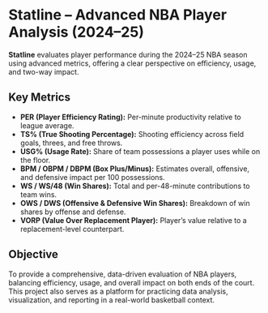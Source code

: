 # Statline – Advanced NBA Player Analysis (2024–25)

**Statline** evaluates player performance during the 2024–25 NBA season using advanced metrics, offering a clear perspective on efficiency, usage, and two-way impact.

## Key Metrics
- **PER (Player Efficiency Rating):** Per-minute productivity relative to league average.  
- **TS% (True Shooting Percentage):** Shooting efficiency across field goals, threes, and free throws.  
- **USG% (Usage Rate):** Share of team possessions a player uses while on the floor.  
- **BPM / OBPM / DBPM (Box Plus/Minus):** Estimates overall, offensive, and defensive impact per 100 possessions.  
- **WS / WS/48 (Win Shares):** Total and per-48-minute contributions to team wins.  
- **OWS / DWS (Offensive & Defensive Win Shares):** Breakdown of win shares by offense and defense.  
- **VORP (Value Over Replacement Player):** Player’s value relative to a replacement-level counterpart.  

## Objective
To provide a comprehensive, data-driven evaluation of NBA players, balancing efficiency, usage, and overall impact on both ends of the court.  
This project also serves as a platform for practicing data analysis, visualization, and reporting in a real-world basketball context.
